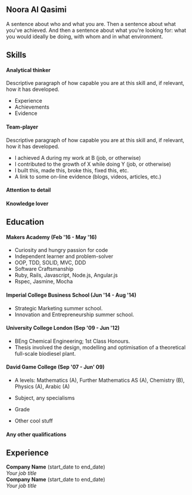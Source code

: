## Noora Al Qasimi

A sentence about who and what you are. Then a sentence about what you've achieved. And then a sentence about what you're looking for: what you would ideally be doing, with whom and in what environment.

## Skills

#### Analytical thinker

Descriptive paragraph of how capable you are at this skill and, if relevant, how it has developed.

- Experience
- Achievements
- Evidence

#### Team-player

Descriptive paragraph of how capable you are at this skill and, if relevant, how it has developed.

- I achieved A during my work at B (job, or otherwise)
- I contributed to the growth of X while doing Y (job, or otherwise)
- I built this, made this, broke this, fixed this, etc.
- A link to some on-line evidence (blogs, videos, articles, etc.)

#### Attention to detail

#### Knowledge lover

## Education

#### Makers Academy (Feb '16 - May '16)

- Curiosity and hungry passion for code
- Independent learner and problem-solver
- OOP, TDD, SOLID, MVC, DDD
- Software Craftsmanship
- Ruby, Rails, Javascript, Node.js, Angular.js
- Rspec, Jasmine, Mocha

#### Imperial College Business School (Jun '14 - Aug '14)

- Strategic Marketing summer school.
- Innovation and Entrepreneurship summer school.

####	University College London	(Sep '09 - Jun '12)

- BEng Chemical Engineering; 1st Class Honours.
- Thesis involved the design, modelling and optimisation of a theoretical full-scale biodiesel plant.

#### David Game College	(Sep '07 - Jun' 09)
- A levels: Mathematics (A), Further Mathematics AS (A), Chemistry (B), Physics (A), Arabic (A)


- Subject, any specialisms
- Grade
- Other cool stuff

#### Any other qualifications

## Experience

**Company Name** (start_date to end_date)    
*Your job title*  
**Company Name** (start_date to end_date)   
*Your job title*  
